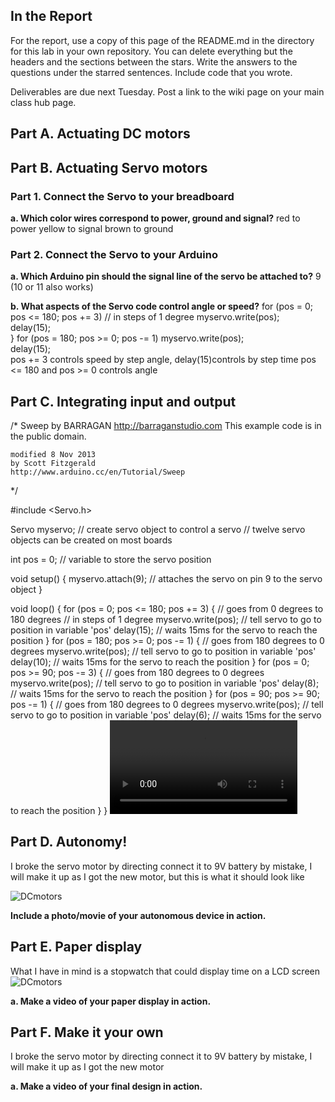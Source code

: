 

## In the Report

For the report, use a copy of this page of the README.md in the directory for this lab in your own repository. You can delete everything but the headers and the sections between the stars. Write the answers to the questions under the starred sentences. Include code that you wrote.

Deliverables are due next Tuesday. Post a link to the wiki page on your main class hub page.


## Part A. Actuating DC motors



## Part B. Actuating Servo motors


### Part 1. Connect the Servo to your breadboard



**a. Which color wires correspond to power, ground and signal?**
red to power
yellow to signal
brown to ground


### Part 2. Connect the Servo to your Arduino



**a. Which Arduino pin should the signal line of the servo be attached to?**
9 (10 or 11 also works)

**b. What aspects of the Servo code control angle or speed?**
 for (pos = 0; pos <= 180; pos += 3)
    // in steps of 1 degree
    myservo.write(pos);             
    delay(15);                      
  }
  for (pos = 180; pos >= 0; pos -= 1)
    myservo.write(pos);             
    delay(15);   
    pos += 3 controls speed by step angle,  delay(15)controls by step time
    pos <= 180  and pos >= 0 controls angle
## Part C. Integrating input and output
   /* Sweep
    by BARRAGAN <http://barraganstudio.com>
    This example code is in the public domain.

    modified 8 Nov 2013
    by Scott Fitzgerald
    http://www.arduino.cc/en/Tutorial/Sweep
   */

   #include <Servo.h>

   Servo myservo;  // create servo object to control a servo
   // twelve servo objects can be created on most boards

   int pos = 0;    // variable to store the servo position

   void setup() {
     myservo.attach(9);  // attaches the servo on pin 9 to the servo object
   }

   void loop() {
     for (pos = 0; pos <= 180; pos += 3) { // goes from 0 degrees to 180 degrees
       // in steps of 1 degree
       myservo.write(pos);              // tell servo to go to position in variable 'pos'
       delay(15);                       // waits 15ms for the servo to reach the position
     }
     for (pos = 180; pos >= 0; pos -= 1) { // goes from 180 degrees to 0 degrees
       myservo.write(pos);              // tell servo to go to position in variable 'pos'
       delay(10);                       // waits 15ms for the servo to reach the position
     }
     for (pos = 0; pos >= 90; pos -= 3) { // goes from 180 degrees to 0 degrees
       myservo.write(pos);              // tell servo to go to position in variable 'pos'
       delay(8);                       // waits 15ms for the servo to reach the position
     }
     for (pos = 90; pos >= 90; pos -= 1) { // goes from 180 degrees to 0 degrees
       myservo.write(pos);              // tell servo to go to position in variable 'pos'
       delay(6);                       // waits 15ms for the servo to reach the position
     }
   }
![DCmotors](https://github.com/Kunlong1994/-Interactive-Lab-Hub/blob/master/Lab3/customized%20servo%20movement.mp4)

## Part D. Autonomy!

I broke the servo motor by directing connect it to 9V battery by mistake, I will make it up as I got the new motor, but this is what it should look like

![DCmotors](https://github.com/Kunlong1994/-Interactive-Lab-Hub/blob/master/Lab3/Connect9V%20battery.jpg)


**Include a photo/movie of your autonomous device in action.**

## Part E. Paper display

What I have in mind is a stopwatch that could display time on a LCD screen
![DCmotors](https://github.com/Kunlong1994/-Interactive-Lab-Hub/blob/master/Lab3/stopwatch.jpg)

**a. Make a video of your paper display in action.**

## Part F. Make it your own

I broke the servo motor by directing connect it to 9V battery by mistake, I will make it up as I got the new motor

**a. Make a video of your final design in action.**
 

